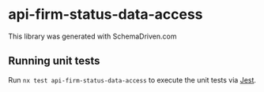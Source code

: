 
# api-firm-status-data-access

This library was generated with SchemaDriven.com

## Running unit tests

Run `nx test api-firm-status-data-access` to execute the unit tests via [Jest](https://jestjs.io).

